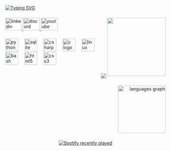 [![Typing SVG](https://readme-typing-svg.herokuapp.com/?color=a900ed&size=30&left=true&vLeft=true&width=1000&lines=Hi,+My+name+is+Pedro+Elias;I'm+a+back-end+developer+and+gamedev;Be+Welcome!+:%29)](https://git.io/typing-svg)


###

<img align="right" height="184" src="https://media.tenor.com/2jUjyEPoShgAAAAM/minecraft-glow-squid.gif"  />

###



###

<div align="left">
  <a href="www.linkedin.com/in/pedro20" target="_blank">
    <img src="https://raw.githubusercontent.com/maurodesouza/profile-readme-generator/master/src/assets/icons/social/linkedin/default.svg" width="52" height="40" alt="linkedin logo"  />
  </a>
  <a href="https://discord.com/ococakk" target="_blank">
    <img src="https://raw.githubusercontent.com/maurodesouza/profile-readme-generator/master/src/assets/icons/social/discord/default.svg" width="52" height="40" alt="discord logo"  />
  </a>
  <a href="https://www.youtube.com/@Pedro-qt3fu" target="_blank">
    <img src="https://raw.githubusercontent.com/maurodesouza/profile-readme-generator/master/src/assets/icons/social/youtube/default.svg" width="52" height="40" alt="youtube logo"  />
  </a>
</div>

###

<div align="left">
  <img src="https://cdn.jsdelivr.net/gh/devicons/devicon/icons/python/python-original.svg" height="40" alt="python logo"  />
  <img width="12" />
  <img src="https://cdn.jsdelivr.net/gh/devicons/devicon/icons/sqlite/sqlite-original.svg" height="40" alt="sqlite logo"  />
  <img width="12" />
  <img src="https://cdn.jsdelivr.net/gh/devicons/devicon/icons/csharp/csharp-original.svg" height="40" alt="csharp logo"  />
  <img width="12" />
  <img src="https://cdn.jsdelivr.net/gh/devicons/devicon/icons/c/c-original.svg" height="40" alt="c logo"  />
  <img width="12" />
  <img src="https://cdn.jsdelivr.net/gh/devicons/devicon/icons/linux/linux-original.svg" height="40" alt="linux logo"  />
  <img width="12" />
  <img src="https://cdn.jsdelivr.net/gh/devicons/devicon/icons/bash/bash-original.svg" height="40" alt="bash logo"  />
  <img width="12" />
  <img src="https://cdn.jsdelivr.net/gh/devicons/devicon/icons/html5/html5-original.svg" height="40" alt="html5 logo"  />
  <img width="12" />
  <img src="https://cdn.jsdelivr.net/gh/devicons/devicon/icons/css3/css3-original.svg" height="40" alt="css3 logo"  />
</div>

###

<div align="right">
  <img src="https://profile-counter.glitch.me/Cocakk/count.svg?"  />
</div>

###

<div align="right">
  <img src="https://github-readme-stats.vercel.app/api/top-langs?username=Cocakk&locale=en&hide_title=false&layout=compact&card_width=320&langs_count=5&theme=dark&hide_border=false&order=2" height="150" alt="languages graph"  />
</div>

###

<div align="center">
  <a href="https://open.spotify.com/user/31u5tad4dkf3i3gphzlrfmvm34hi">
    <img src="https://spotify-recently-played-readme.vercel.app/api?user=31u5tad4dkf3i3gphzlrfmvm34hi&count=5&unique=false" alt="Spotify recently played"  />
  </a>
</div>

###

###


###
